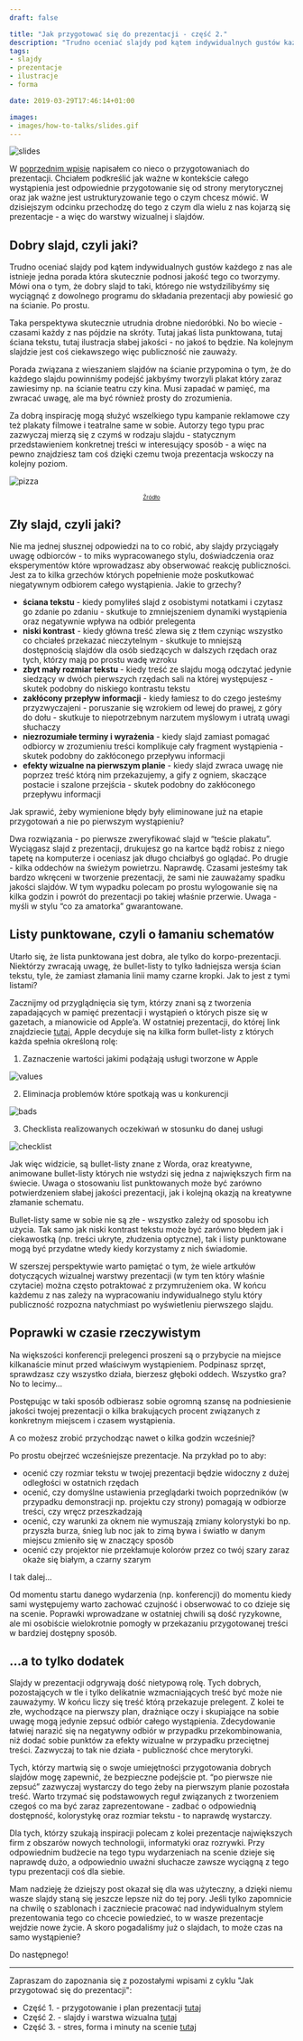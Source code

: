 ```yaml
---
draft: false

title: "Jak przygotować się do prezentacji - część 2."
description: "Trudno oceniać slajdy pod kątem indywidualnych gustów każdego z nas ale istnieje jedna porada która skutecznie podnosi jakość tego co tworzymy."
tags: 
- slajdy
- prezentacje
- ilustracje
- forma

date: 2019-03-29T17:46:14+01:00

images:
- images/how-to-talks/slides.gif
---
```


![slides](/images/how-to-talks/slides.gif)

W [poprzednim wpisie](https://smyrdek.com/posts/przygotowanie-prezentacji/) napisałem co nieco o przygotowaniach do prezentacji. Chciałem podkreślić jak ważne w kontekście całego wystąpienia jest odpowiednie przygotowanie się od strony merytorycznej oraz jak ważne jest ustrukturyzowanie tego o czym chcesz mówić. W dzisiejszym odcinku przechodzę do tego z czym dla wielu z nas kojarzą się prezentacje - a więc do warstwy wizualnej i slajdów.

## Dobry slajd, czyli jaki?

Trudno oceniać slajdy pod kątem indywidualnych gustów każdego z nas ale istnieje jedna porada która skutecznie podnosi jakość tego co tworzymy. Mówi ona o tym, że dobry slajd to taki, którego nie wstydzilibyśmy się wyciągnąć z dowolnego programu do składania prezentacji aby powiesić go na ścianie. Po prostu.

Taka perspektywa skutecznie utrudnia drobne niedoróbki. No bo wiecie - czasami każdy z nas pójdzie na skróty. Tutaj jakaś lista punktowana, tutaj ściana tekstu, tutaj ilustracja słabej jakości - no jakoś to będzie. Na kolejnym slajdzie jest coś ciekawszego więc publiczność nie zauważy.

Porada związana z wieszaniem slajdów na ścianie przypomina o tym, że do każdego slajdu powinniśmy podejść jakbyśmy tworzyli plakat który zaraz zawiesimy np. na ścianie teatru czy kina. Musi zapadać w pamięć, ma zwracać uwagę, ale ma być również prosty do zrozumienia.

Za dobrą inspirację mogą służyć wszelkiego typu kampanie reklamowe czy też plakaty filmowe i teatralne same w sobie. Autorzy tego typu prac zazwyczaj mierzą się z czymś w rodzaju slajdu - statycznym przedstawieniem konkretnej treści w interesujący sposób - a więc na pewno znajdziesz tam coś dzięki czemu twoja prezentacja wskoczy na kolejny poziom.

![pizza](/images/how-to-talks/pizza.png)

<p style="text-align: center; font-size: 10px;"><a href="https://campaignbrief.com/pizza-hut-launches-perfume-pri/">Źródło</a></p>

## Zły slajd, czyli jaki?

Nie ma jednej słusznej odpowiedzi na to co robić, aby slajdy przyciągały uwagę odbiorców - to miks wypracowanego stylu, doświadczenia oraz eksperymentów które wprowadzasz aby obserwować reakcję publiczności. Jest za to kilka grzechów których popełnienie może poskutkować niegatywnym odbiorem całego wystąpienia. Jakie to grzechy?

* **ściana tekstu** - kiedy pomyliłeś slajd z osobistymi notatkami i czytasz go zdanie po zdaniu - skutkuje to zmniejszeniem dynamiki wystąpienia oraz negatywnie wpływa na odbiór prelegenta
* **niski kontrast** - kiedy główna treść zlewa się z tłem czyniąc wszystko co chciałeś przekazać nieczytelnym - skutkuje to mniejszą dostępnością slajdów dla osób siedzących w dalszych rzędach oraz tych, którzy mają po prostu wadę wzroku
* **zbyt mały rozmiar tekstu** - kiedy treść ze slajdu mogą odczytać jedynie siedzący w dwóch pierwszych rzędach sali na której występujesz - skutek podobny do niskiego kontrastu tekstu
* **zakłócony przepływ informacji** - kiedy łamiesz to do czego jesteśmy przyzwyczajeni - poruszanie się wzrokiem od lewej do prawej, z góry do dołu - skutkuje to niepotrzebnym narzutem myślowym i utratą uwagi słuchaczy
* **niezrozumiałe terminy i wyrażenia** - kiedy slajd zamiast pomagać odbiorcy w zrozumieniu treści komplikuje cały fragment wystąpienia - skutek podobny do zakłóconego przepływu informacji
* **efekty wizualne na pierwszym planie** - kiedy slajd zwraca uwagę nie poprzez treść którą nim przekazujemy, a gify z ogniem, skaczące postacie i szalone przejścia - skutek podobny do zakłóconego przepływu informacji

Jak sprawić, żeby wymienione błędy były eliminowane już na etapie przygotowań a nie po pierwszym wystąpieniu?

Dwa rozwiązania - po pierwsze zweryfikować slajd w “teście plakatu”. Wyciągasz slajd z prezentacji, drukujesz go na kartce bądź robisz z niego tapetę na komputerze i oceniasz jak długo chciałbyś go oglądać. Po drugie - kilka oddechów na świeżym powietrzu. Naprawdę. Czasami jesteśmy tak bardzo wkręceni w tworzenie prezentacji, że sami nie zauważamy spadku jakości slajdów. W tym wypadku polecam po prostu wylogowanie się na kilka godzin i powrót do prezentacji po takiej właśnie przerwie. Uwaga - myśli w stylu “co za amatorka” gwarantowane.

## Listy punktowane, czyli o łamaniu schematów

Utarło się, że lista punktowana jest dobra, ale tylko do korpo-prezentacji. Niektórzy zwracają uwagę, że bullet-listy to tylko ładniejsza wersja ścian tekstu, tyle, że zamiast złamania linii mamy czarne kropki. Jak to jest z tymi listami?

Zacznijmy od przyglądnięcia się tym, którzy znani są z tworzenia zapadających w pamięć prezentacji i wystąpień o których pisze się w gazetach, a mianowicie od Apple’a. W ostatniej prezentacji, do której link znajdziecie [tutaj](https://www.youtube.com/watch?v=TZmBoMZFC8g), Apple decyduje się na kilka form bullet-listy z których każda spełnia określoną rolę:

1) Zaznaczenie wartości jakimi podążają usługi tworzone w Apple

![values](/images/how-to-talks/values.png)

2) Eliminacja problemów które spotkają was u konkurencji

![bads](/images/how-to-talks/bads.png)

3) Checklista realizowanych oczekiwań w stosunku do danej usługi

![checklist](/images/how-to-talks/checklist.png)

Jak więc widzicie, są bullet-listy znane z Worda, oraz kreatywne, animowane bullet-listy których nie wstydzi się jedna z największych firm na świecie. Uwaga o stosowaniu list punktowanych może być zarówno potwierdzeniem słabej jakości prezentacji, jak i kolejną okazją na kreatywne złamanie schematu.

Bullet-listy same w sobie nie są złe - wszystko zależy od sposobu ich użycia. Tak samo jak niski kontrast tekstu może być zarówno błędem jak i ciekawostką (np. treści ukryte, złudzenia optyczne), tak i listy punktowane mogą być przydatne wtedy kiedy korzystamy z nich świadomie.

W szerszej perspektywie warto pamiętać o tym, że wiele artkułów dotyczących wizualnej warstwy prezentacji (w tym ten który właśnie czytacie) można często potraktować z przymrużeniem oka. W końcu każdemu z nas zależy na wypracowaniu indywidualnego stylu który publiczność rozpozna natychmiast po wyświetleniu pierwszego slajdu.

## Poprawki w czasie rzeczywistym

Na większości konferencji prelegenci proszeni są o przybycie na miejsce kilkanaście minut przed właściwym wystąpieniem. Podpinasz sprzęt, sprawdzasz czy wszystko działa, bierzesz głęboki oddech. Wszystko gra? No to lecimy…

Postępując w taki sposób odbierasz sobie ogromną szansę na podniesienie jakości twojej prezentacji o kilka brakujących procent związanych z konkretnym miejscem i czasem wystąpienia.

A co możesz zrobić przychodząc nawet o kilka godzin wcześniej?

Po prostu obejrzeć wcześniejsze prezentacje. Na przykład po to aby:

* ocenić czy rozmiar tekstu w twojej prezentacji będzie widoczny z dużej odległości w ostatnich rzędach
* ocenić, czy domyślne ustawienia przeglądarki twoich poprzedników (w przypadku demonstracji np. projektu czy strony) pomagają w odbiorze treści, czy wręcz przeszkadzają
* ocenić, czy warunki za oknem nie wymuszają zmiany kolorystyki bo np. przyszła burza, śnieg lub noc jak to zimą bywa i światło w danym miejscu zmieniło się w znaczący sposób
* ocenić czy projektor nie przekłamuje kolorów przez co twój szary zaraz okaże się białym, a czarny szarym

I tak dalej...

Od momentu startu danego wydarzenia (np. konferencji) do momentu kiedy sami występujemy warto zachować czujność i obserwować to co dzieje się na scenie. Poprawki wprowadzane w ostatniej chwili są dość ryzykowne, ale mi osobiście wielokrotnie pomogły w przekazaniu przygotowanej treści w bardziej dostępny sposób.

## ...a to tylko dodatek

Slajdy w prezentacji odgrywają dość nietypową rolę. Tych dobrych, pozostających w tle i tylko delikatnie wzmacniających treść być może nie zauważymy. W końcu liczy się treść którą przekazuje prelegent. Z kolei te złe, wychodzące na pierwszy plan, drażniące oczy i skupiające na sobie uwagę mogą jedynie zepsuć odbiór całego wystąpienia. Zdecydowanie łatwiej narazić się na negatywny odbiór w przypadku przekombinowania, niż dodać sobie punktów za efekty wizualne w przypadku przeciętnej treści. Zazwyczaj to tak nie działa - publiczność chce merytoryki.

Tych, którzy martwią się o swoje umiejętności przygotowania dobrych slajdów mogę zapewnić, że bezpieczne podejście pt. “po pierwsze nie zepsuć” zazwyczaj wystarczy do tego żeby na pierwszym planie pozostała treść. Warto trzymać się podstawowych reguł związanych z tworzeniem czegoś co ma być zaraz zaprezentowane - zadbać o odpowiednią dostępność, kolorystykę oraz rozmiar tekstu - to naprawdę wystarczy.

Dla tych, którzy szukają inspiracji polecam z kolei prezentacje największych firm z obszarów nowych technologii, informatyki oraz rozrywki. Przy odpowiednim budżecie na tego typu wydarzeniach na scenie dzieje się naprawdę dużo, a odpowiednio uważni słuchacze zawsze wyciągną z tego typu prezentacji coś dla siebie. 

Mam nadzieję że dziejszy post okazał się dla was użyteczny, a dzięki niemu wasze slajdy staną się jeszcze lepsze niż do tej pory. Jeśli tylko zapomnicie na chwilę o szablonach i zaczniecie pracować nad indywidualnym stylem prezentowania tego co chcecie powiedzieć, to w wasze prezentacje wejdzie nowe życie. A skoro pogadaliśmy już o slajdach, to może czas na samo wystąpienie? 

Do następnego!

---

Zapraszam do zapoznania się z pozostałymi wpisami z cyklu "Jak przygotować się do prezentacji":

* Część 1. - przygotowanie i plan prezentacji [tutaj](/posts/przygotowanie-prezentacji/)
* Część 2. - slajdy i warstwa wizualna [tutaj](/posts/jak-robic-dobre-slajdy-prezentacje/)
* Część 3. - stres, forma i minuty na scenie [tutaj](/posts/jak-radzic-sobie-ze-stresem-prezentacje/)
